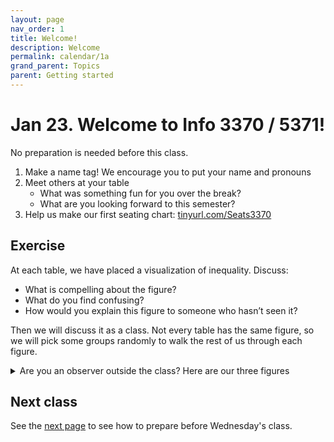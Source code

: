 ```yaml
---
layout: page
nav_order: 1
title: Welcome!
description: Welcome
permalink: calendar/1a
grand_parent: Topics
parent: Getting started
---
```


# Jan 23. Welcome to Info 3370 / 5371!

No preparation is needed before this class.

1. Make a name tag! We encourage you to put your name and pronouns
2. Meet others at your table
    - What was something fun for you over the break?
    - What are you looking forward to this semester?
3. Help us make our first seating chart: [tinyurl.com/Seats3370](https://tinyurl.com/Seats3370)

## Exercise

At each table, we have placed a visualization of inequality. Discuss:

- What is compelling about the figure?
- What do you find confusing?
- How would you explain this figure to someone who hasn’t seen it?

Then we will discuss it as a class. Not every table has the same figure, so we will pick some groups randomly to walk the rest of us through each figure.

<details><summary>Are you an observer outside the class? Here are our three figures</summary>
<ul>
	<li> Figure 1 from <a href = "https://doi.org/10.1126/science.1251936">Piketty and Saez (2014)</a> </li>
 	<li> Figure 2 from <a href = "https://doi.org/10.1086/671012">Schaefer and Edin (2013)</a> </li>
	<li> Figure 1 from <a href = "https://www.census.gov/content/dam/Census/library/publications/2022/demo/p60-277.pdf">U.S. Census Bureau (2022) </a> </li>
</ul>
</details>

## Next class

See the [next page](1b) to see how to prepare before Wednesday's class.